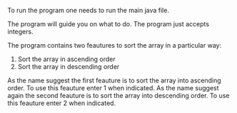 To run the program one needs to run the main java file. 

The program will guide you on what to do. The program just accepts integers. 

The program contains two feautures to sort the array in a particular way:

1. Sort the array in ascending order
2. Sort the array in descending order

As the name suggest the first feauture is to sort the array into ascending order. To use this feauture enter 1 when indicated.
As the name suggest again the second feauture is to sort the array into descending order. To use this feauture enter 2 when indicated.



